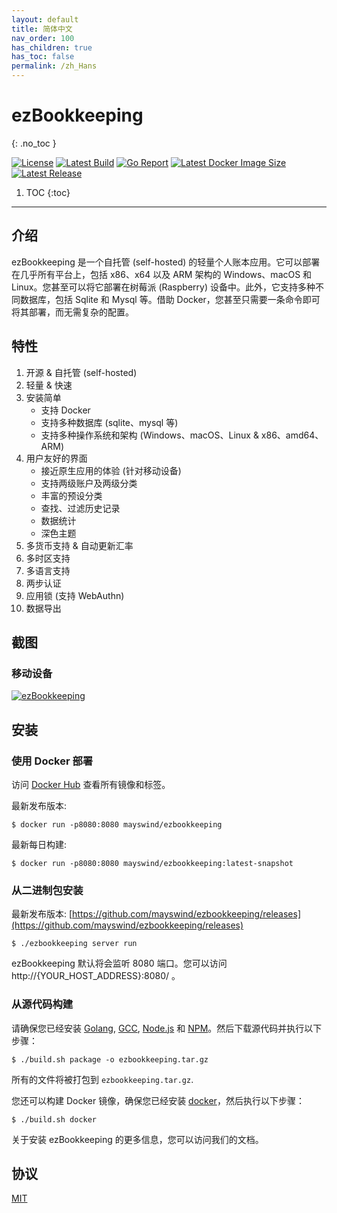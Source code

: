 ```yaml
---
layout: default
title: 简体中文
nav_order: 100
has_children: true
has_toc: false
permalink: /zh_Hans
---
```


# ezBookkeeping
{: .no_toc }

[![License](https://img.shields.io/badge/license-MIT-green.svg)](https://github.com/mayswind/ezbookkeeping/blob/master/LICENSE)
[![Latest Build](https://img.shields.io/github/workflow/status/mayswind/ezbookkeeping/Docker%20Release?style=flat)](https://github.com/mayswind/ezbookkeeping/actions)
[![Go Report](https://goreportcard.com/badge/github.com/mayswind/ezbookkeeping)](https://goreportcard.com/report/github.com/mayswind/ezbookkeeping)
[![Latest Docker Image Size](https://img.shields.io/docker/image-size/mayswind/ezbookkeeping.svg?style=flat)](https://hub.docker.com/r/mayswind/ezbookkeeping)
[![Latest Release](https://img.shields.io/github/release/mayswind/ezbookkeeping.svg?style=flat)](https://github.com/mayswind/ezbookkeeping/releases)

1. TOC
{:toc}

---

## 介绍
ezBookkeeping 是一个自托管 (self-hosted) 的轻量个人账本应用。它可以部署在几乎所有平台上，包括 x86、x64 以及 ARM 架构的 Windows、macOS 和 Linux。您甚至可以将它部署在树莓派 (Raspberry) 设备中。此外，它支持多种不同数据库，包括 Sqlite 和 Mysql 等。借助 Docker，您甚至只需要一条命令即可将其部署，而无需复杂的配置。

## 特性
1. 开源 & 自托管 (self-hosted)
2. 轻量 & 快速
3. 安装简单
    * 支持 Docker
    * 支持多种数据库 (sqlite、mysql 等)
    * 支持多种操作系统和架构 (Windows、macOS、Linux & x86、amd64、ARM)
4. 用户友好的界面
    * 接近原生应用的体验 (针对移动设备)
    * 支持两级账户及两级分类
    * 丰富的预设分类
    * 查找、过滤历史记录
    * 数据统计
    * 深色主题
5. 多货币支持 & 自动更新汇率
6. 多时区支持
7. 多语言支持
8. 两步认证
9. 应用锁 (支持 WebAuthn)
10. 数据导出

## 截图
### 移动设备
[![ezBookkeeping](https://raw.githubusercontent.com/wiki/mayswind/ezbookkeeping/img/zh_Hans.png)](https://raw.githubusercontent.com/wiki/mayswind/ezbookkeeping/img/zh_Hans.png)

## 安装
### 使用 Docker 部署
访问 [Docker Hub](https://hub.docker.com/r/mayswind/ezbookkeeping) 查看所有镜像和标签。

最新发布版本:

    $ docker run -p8080:8080 mayswind/ezbookkeeping

最新每日构建:

    $ docker run -p8080:8080 mayswind/ezbookkeeping:latest-snapshot

### 从二进制包安装
最新发布版本: [https://github.com/mayswind/ezbookkeeping/releases](https://github.com/mayswind/ezbookkeeping/releases)

    $ ./ezbookkeeping server run

ezBookkeeping 默认将会监听 8080 端口。您可以访问 http://{YOUR_HOST_ADDRESS}:8080/ 。

### 从源代码构建
请确保您已经安装 [Golang](https://golang.org/), [GCC](http://gcc.gnu.org/), [Node.js](https://nodejs.org/) 和 [NPM](https://www.npmjs.com/)。然后下载源代码并执行以下步骤：

    $ ./build.sh package -o ezbookkeeping.tar.gz

所有的文件将被打包到 `ezbookkeeping.tar.gz`.

您还可以构建 Docker 镜像，确保您已经安装 [docker](https://www.docker.com/)，然后执行以下步骤：

    $ ./build.sh docker

关于安装 ezBookkeeping 的更多信息，您可以访问我们的文档。

## 协议
[MIT](https://github.com/mayswind/ezbookkeeping/blob/master/LICENSE)
